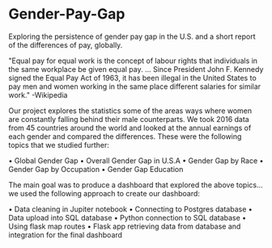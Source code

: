 # Gender-Pay-Gap
Exploring the persistence of gender pay gap in the U.S. and a short report of the differences of pay, globally.

"Equal pay for equal work is the concept of labour rights that individuals in the same workplace be given equal pay. ... Since President John F. Kennedy signed the Equal Pay Act of 1963, it has been illegal in the United States to pay men and women working in the same place different salaries for similar work."
-Wikipedia

Our project explores the statistics some of the areas ways where women are constantly falling behind their male counterparts.
We took 2016 data from 45 countries around the world and looked at the annual earnings of each gender and compared the differences.
These were the following topics that we studied further:

•	Global Gender Gap
•	Overall Gender Gap in U.S.A
•	Gender Gap by Race
•	Gender Gap by Occupation
•	Gender Gap Education

The main goal was to produce a dashboard that explored the above topics… we used the following approach to create our dashboard:

•	Data cleaning in Jupiter notebook
•	Connecting to Postgres database
•	Data upload into SQL database
•	Python connection to SQL database
•	Using flask map routes
•	Flask app retrieving data from database and integration for the final dashboard
